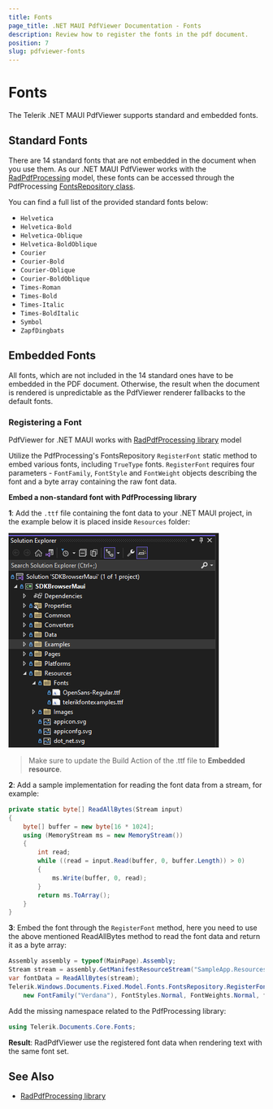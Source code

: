```yaml
---
title: Fonts
page_title: .NET MAUI PdfViewer Documentation - Fonts
description: Review how to register the fonts in the pdf document.
position: 7
slug: pdfviewer-fonts
---
```


# Fonts

The Telerik .NET MAUI PdfViewer supports standard and embedded fonts. 

## Standard Fonts

There are 14 standard fonts that are not embedded in the document when you use them. As our .NET MAUI PdfViewer works with the [RadPdfProcessing](https://docs.telerik.com/devtools/document-processing/libraries/radpdfprocessing/overview) model, these fonts can be accessed through the PdfProcessing [FontsRepository class](https://docs.telerik.com/devtools/document-processing/api/telerik.windows.documents.fixed.model.fonts.fontsrepository). 

You can find a full list of the provided standard fonts below:

* `Helvetica`
* `Helvetica-Bold`
* `Helvetica-Oblique`
* `Helvetica-BoldOblique`
* `Courier`
* `Courier-Bold`
* `Courier-Oblique`
* `Courier-BoldOblique`
* `Times-Roman`
* `Times-Bold`
* `Times-Italic`
* `Times-BoldItalic`
* `Symbol`
* `ZapfDingbats`

## Embedded Fonts

All fonts, which are not included in the 14 standard ones have to be embedded in the PDF document. Otherwise, the result when the document is rendered is unpredictable as the PdfViewer renderer fallbacks to the default fonts.

### Registering a Font

PdfViewer for .NET MAUI works with [RadPdfProcessing library](https://docs.telerik.com/devtools/document-processing/libraries/radpdfprocessing/overview) model

Utilize the PdfProcessing's FontsRepository `RegisterFont` static method to embed various fonts, including `TrueType` fonts. `RegisterFont` requires four parameters - `FontFamily`, `FontStyle` and `FontWeight` objects describing the font and a byte array containing the raw font data.

**Embed a non-standard font with PdfProcessing library**

**1**: Add the `.ttf` file containing the font data to your .NET MAUI project, in the example below it is placed inside `Resources` folder:

![.NET MAUI PdfViewer fonts](images/pdf-fonts.png)

>Make sure to update the Build Action of the .ttf file to **Embedded resource**.

**2**: Add a sample implementation for reading the font data from a stream, for example:

```C#
private static byte[] ReadAllBytes(Stream input)
{
	byte[] buffer = new byte[16 * 1024];
	using (MemoryStream ms = new MemoryStream())
	{
		int read;
		while ((read = input.Read(buffer, 0, buffer.Length)) > 0)
		{
			ms.Write(buffer, 0, read);
		}
		return ms.ToArray();
	}
}
```

**3**: Embed the font through the `RegisterFont` method, here you need to use the above mentioned ReadAllBytes method to read the font data and return it as a byte array:

```C#
Assembly assembly = typeof(MainPage).Assembly;
Stream stream = assembly.GetManifestResourceStream("SampleApp.Resources.SampleFont.ttf");
var fontData = ReadAllBytes(stream);
Telerik.Windows.Documents.Fixed.Model.Fonts.FontsRepository.RegisterFont(
	new FontFamily("Verdana"), FontStyles.Normal, FontWeights.Normal, fontData);
```

Add the missing namespace related to the PdfProcessing library:

```C#
using Telerik.Documents.Core.Fonts;
```

**Result**: RadPdfViewer use the registered font data when rendering text with the same font set.

## See Also

- [RadPdfProcessing library](https://docs.telerik.com/devtools/document-processing/libraries/radpdfprocessing/overview)
